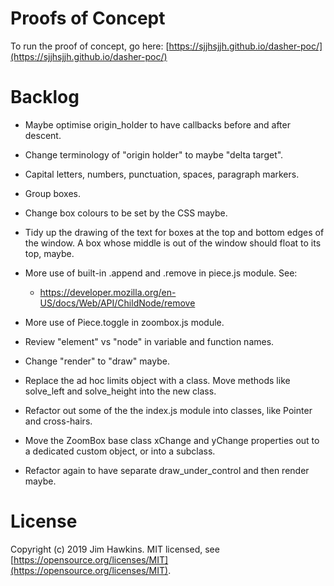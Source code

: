 Proofs of Concept
=================
To run the proof of concept, go here:
[https://sjjhsjjh.github.io/dasher-poc/](https://sjjhsjjh.github.io/dasher-poc/)

Backlog
=======
-   Maybe optimise origin_holder to have callbacks before and after descent.
-   Change terminology of "origin holder" to maybe "delta target".
-   Capital letters, numbers, punctuation, spaces, paragraph markers.
-   Group boxes.
-   Change box colours to be set by the CSS maybe.
-   Tidy up the drawing of the text for boxes at the top and bottom edges of the
    window. A box whose middle is out of the window should float to its top,
    maybe.
-   More use of built-in .append and .remove in piece.js module. See:

    -   https://developer.mozilla.org/en-US/docs/Web/API/ChildNode/remove
    
-   More use of Piece.toggle in zoombox.js module.
-   Review "element" vs "node" in variable and function names.
-   Change "render" to "draw" maybe.
-   Replace the ad hoc limits object with a class. Move methods like solve_left
    and solve_height into the new class.
-   Refactor out some of the the index.js module into classes, like Pointer and
    cross-hairs.
-   Move the ZoomBox base class xChange and yChange properties out to a
    dedicated custom object, or into a subclass.
-   Refactor again to have separate draw_under_control and then render maybe.

License
=======
Copyright (c) 2019 Jim Hawkins. MIT licensed, see
[https://opensource.org/licenses/MIT](https://opensource.org/licenses/MIT).
